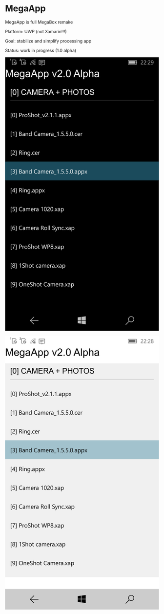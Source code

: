 # MegaApp

MegaApp is full MegaBox remake 

Platform: UWP (not Xamarin!!!)

Goal: stabilize and simplify processing app

Status: work in progress (1.0 alpha)

![dark_mode](dark.png "dark_mode")

![light_mode](light.png "light_mode")